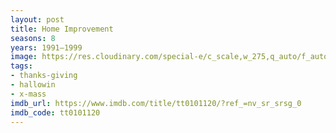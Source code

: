 ```yaml
---
layout: post
title: Home Improvement
seasons: 8
years: 1991–1999
image: https://res.cloudinary.com/special-e/c_scale,w_275,q_auto/f_auto/Series%20posters/Home_Improvement.png
tags:
- thanks-giving
- hallowin
- x-mass
imdb_url: https://www.imdb.com/title/tt0101120/?ref_=nv_sr_srsg_0
imdb_code: tt0101120
---
```

